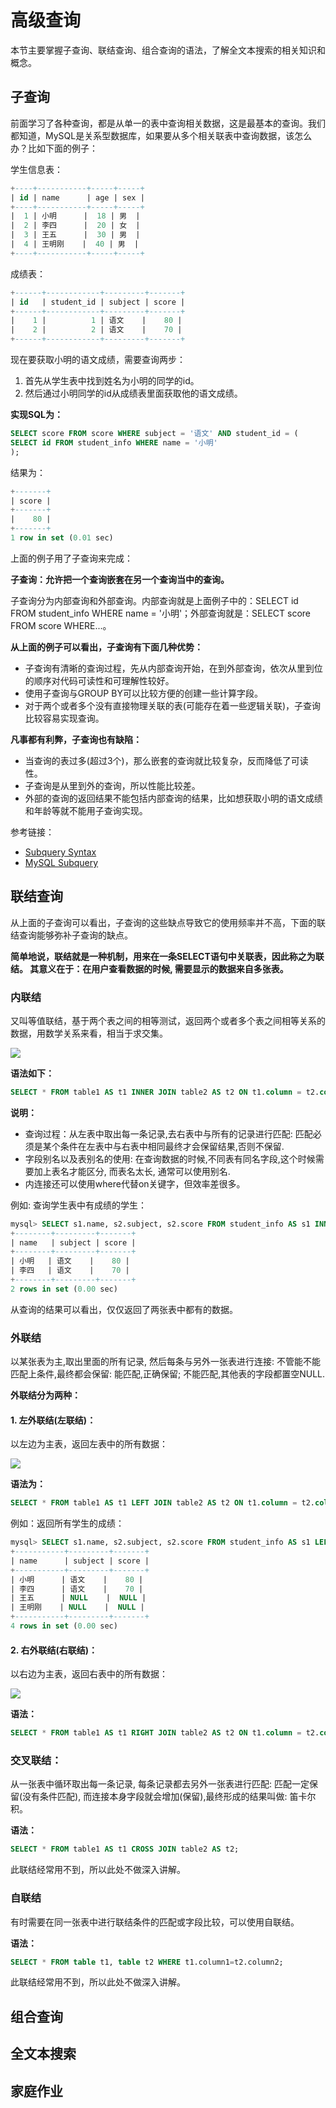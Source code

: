 # 高级查询

本节主要掌握子查询、联结查询、组合查询的语法，了解全文本搜索的相关知识和概念。



## 子查询

前面学习了各种查询，都是从单一的表中查询相关数据，这是最基本的查询。我们都知道，MySQL是关系型数据库，如果要从多个相关联表中查询数据，该怎么办？比如下面的例子：

学生信息表：

```sql
+----+-----------+-----+-----+
| id | name      | age | sex |
+----+-----------+-----+-----+
|  1 | 小明      |  18 | 男  |
|  2 | 李四      |  20 | 女  |
|  3 | 王五      |  30 | 男  |
|  4 | 王明刚    |  40 | 男  |
+----+-----------+-----+-----+
```

成绩表：

```sql
+------+------------+---------+-------+
| id   | student_id | subject | score |
+------+------------+---------+-------+
|    1 |          1 | 语文    |    80 |
|    2 |          2 | 语文    |    70 |
+------+------------+---------+-------+
```

现在要获取小明的语文成绩，需要查询两步：

1. 首先从学生表中找到姓名为小明的同学的id。
2. 然后通过小明同学的id从成绩表里面获取他的语文成绩。

**实现SQL为：**

```sql
SELECT score FROM score WHERE subject = '语文' AND student_id = (
SELECT id FROM student_info WHERE name = '小明'
);
```

结果为：

```sql
+-------+
| score |
+-------+
|    80 |
+-------+
1 row in set (0.01 sec)
```

上面的例子用了子查询来完成：

**子查询：允许把一个查询嵌套在另一个查询当中的查询。**

子查询分为内部查询和外部查询。内部查询就是上面例子中的：SELECT id FROM student_info WHERE name = '小明'；外部查询就是：SELECT score FROM score WHERE...。

**从上面的例子可以看出，子查询有下面几种优势：**

* 子查询有清晰的查询过程，先从内部查询开始，在到外部查询，依次从里到位的顺序对代码可读性和可理解性较好。
* 使用子查询与GROUP BY可以比较方便的创建一些计算字段。
* 对于两个或者多个没有直接物理关联的表(可能存在着一些逻辑关联)，子查询比较容易实现查询。

**凡事都有利弊，子查询也有缺陷：**

* 当查询的表过多(超过3个)，那么嵌套的查询就比较复杂，反而降低了可读性。
* 子查询是从里到外的查询，所以性能比较差。
* 外部的查询的返回结果不能包括内部查询的结果，比如想获取小明的语文成绩和年龄等就不能用子查询实现。

参考链接：

* [Subquery Syntax](https://dev.mysql.com/doc/refman/8.0/en/subqueries.html)
* [MySQL Subquery](http://www.mysqltutorial.org/mysql-subquery/)



## 联结查询

从上面的子查询可以看出，子查询的这些缺点导致它的使用频率并不高，下面的联结查询能够弥补子查询的缺点。

**简单地说，联结就是一种机制，用来在一条SELECT语句中关联表，因此称之为联结。 其意义在于：在用户查看数据的时候, 需要显示的数据来自多张表。**

### 内联结

又叫等值联结，基于两个表之间的相等测试，返回两个或者多个表之间相等关系的数据，用数学关系来看，相当于求交集。

![](http://ww1.sinaimg.cn/large/af4e9f79ly1fzsfbgeh8kg205k041mx2.gif)

**语法如下：**

```sql
SELECT * FROM table1 AS t1 INNER JOIN table2 AS t2 ON t1.column = t2.column;
```

**说明：**

* 查询过程：从左表中取出每一条记录,去右表中与所有的记录进行匹配: 匹配必须是某个条件在左表中与右表中相同最终才会保留结果,否则不保留.
* 字段别名以及表别名的使用: 在查询数据的时候,不同表有同名字段,这个时候需要加上表名才能区分, 而表名太长, 通常可以使用别名.
* 内连接还可以使用where代替on关键字，但效率差很多。

例如: 查询学生表中有成绩的学生：

```sql
mysql> SELECT s1.name, s2.subject, s2.score FROM student_info AS s1 INNER JOIN score AS s2 ON s1.id = s2.student_id;
+--------+---------+-------+
| name   | subject | score |
+--------+---------+-------+
| 小明   | 语文    |    80 |
| 李四   | 语文    |    70 |
+--------+---------+-------+
2 rows in set (0.00 sec)
```

从查询的结果可以看出，仅仅返回了两张表中都有的数据。

### 外联结

以某张表为主,取出里面的所有记录, 然后每条与另外一张表进行连接: 不管能不能匹配上条件,最终都会保留: 能匹配,正确保留; 不能匹配,其他表的字段都置空NULL.

**外联结分为两种：**

#### 1. 左外联结(左联结)：

以左边为主表，返回左表中的所有数据：

![](http://ww1.sinaimg.cn/large/af4e9f79ly1fzsftuvscxg205k0413yf.gif)

**语法为：**

```sql
SELECT * FROM table1 AS t1 LEFT JOIN table2 AS t2 ON t1.column = t2.column;
```

例如：返回所有学生的成绩：

```sql
mysql> SELECT s1.name, s2.subject, s2.score FROM student_info AS s1 LEFT JOIN score AS s2 ON s1.id = s2.student_id;
+-----------+---------+-------+
| name      | subject | score |
+-----------+---------+-------+
| 小明      | 语文    |    80 |
| 李四      | 语文    |    70 |
| 王五      | NULL    |  NULL |
| 王明刚    | NULL    |  NULL |
+-----------+---------+-------+
4 rows in set (0.00 sec)
```

#### 2. 右外联结(右联结)：

以右边为主表，返回右表中的所有数据：

![](http://ww1.sinaimg.cn/large/af4e9f79ly1fzsfwy8oipg205k041a9z.gif)

**语法：**

```sql
SELECT * FROM table1 AS t1 RIGHT JOIN table2 AS t2 ON t1.column = t2.column;
```

### 交叉联结：

从一张表中循环取出每一条记录, 每条记录都去另外一张表进行匹配: 匹配一定保留(没有条件匹配), 而连接本身字段就会增加(保留),最终形成的结果叫做: 笛卡尔积。

**语法：**

```sql
SELECT * FROM table1 AS t1 CROSS JOIN table2 AS t2;
```

此联结经常用不到，所以此处不做深入讲解。

### 自联结

有时需要在同一张表中进行联结条件的匹配或字段比较，可以使用自联结。

**语法：**

```sql
SELECT * FROM table t1, table t2 WHERE t1.column1=t2.column2;
```

此联结经常用不到，所以此处不做深入讲解。



## 组合查询



## 全文本搜索



## 家庭作业

